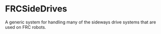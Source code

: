 # FRCSideDrives
A generic system for handling many of the sideways drive systems that are used on FRC robots.
